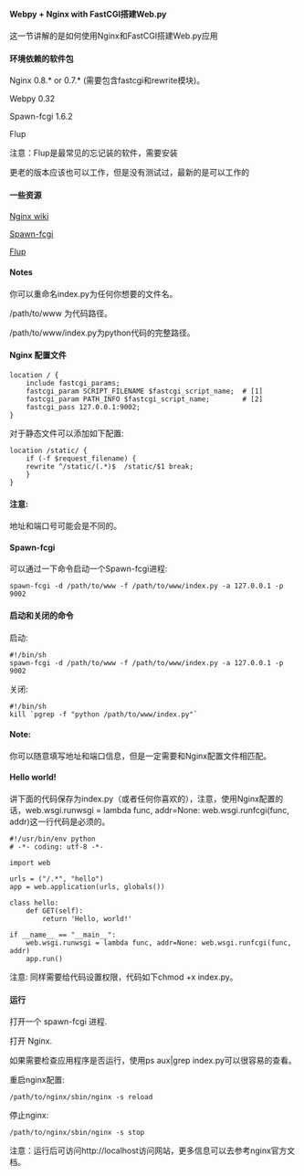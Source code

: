  

#### Webpy + Nginx with FastCGI搭建Web.py



这一节讲解的是如何使用Nginx和FastCGI搭建Web.py应用




#### 环境依赖的软件包




Nginx 0.8.* or 0.7.* (需要包含fastcgi和rewrite模块)。

Webpy 0.32

Spawn-fcgi 1.6.2

Flup


注意：Flup是最常见的忘记装的软件，需要安装



更老的版本应该也可以工作，但是没有测试过，最新的是可以工作的




#### 一些资源




[Nginx wiki](http://wiki.nginx.org/NginxInstall)

[Spawn-fcgi](http://redmine.lighttpd.net/projects/spawn-fcgi/news)

[Flup](http://trac.saddi.com/flup)



#### Notes




你可以重命名index.py为任何你想要的文件名。


/path/to/www 为代码路径。


/path/to/www/index.py为python代码的完整路径。



#### Nginx 配置文件




```
location / {
    include fastcgi_params;
    fastcgi_param SCRIPT_FILENAME $fastcgi_script_name;  # [1]
    fastcgi_param PATH_INFO $fastcgi_script_name;        # [2]
    fastcgi_pass 127.0.0.1:9002;
}

```


对于静态文件可以添加如下配置:




```
location /static/ {
    if (-f $request_filename) {
    rewrite ^/static/(.*)$  /static/$1 break;
    }
}

```




#### 注意:

 地址和端口号可能会是不同的。




#### Spawn-fcgi



可以通过一下命令启动一个Spawn-fcgi进程:




```
spawn-fcgi -d /path/to/www -f /path/to/www/index.py -a 127.0.0.1 -p 9002

```



#### 启动和关闭的命令



启动:




```
#!/bin/sh
spawn-fcgi -d /path/to/www -f /path/to/www/index.py -a 127.0.0.1 -p 9002

```


关闭:




```
#!/bin/sh
kill `pgrep -f "python /path/to/www/index.py"`

```




#### Note:

 你可以随意填写地址和端口信息，但是一定需要和Nginx配置文件相匹配。




#### Hello world!



讲下面的代码保存为index.py（或者任何你喜欢的），注意，使用Nginx配置的话，web.wsgi.runwsgi = lambda func, addr=None: web.wsgi.runfcgi(func, addr)这一行代码是必须的。




```
#!/usr/bin/env python
# -*- coding: utf-8 -*-

import web

urls = ("/.*", "hello")
app = web.application(urls, globals())

class hello:
    def GET(self):
        return 'Hello, world!'

if __name__ == "__main__":
    web.wsgi.runwsgi = lambda func, addr=None: web.wsgi.runfcgi(func, addr)
    app.run()

```


注意: 同样需要给代码设置权限，代码如下chmod +x index.py。




#### 运行




打开一个 spawn-fcgi 进程.

打开 Nginx.


如果需要检查应用程序是否运行，使用ps aux|grep index.py可以很容易的查看。



重启nginx配置:




```
/path/to/nginx/sbin/nginx -s reload

```


停止nginx:




```
/path/to/nginx/sbin/nginx -s stop

```


注意：运行后可访问http://localhost访问网站，更多信息可以去参考nginx官方文档。





 
 


